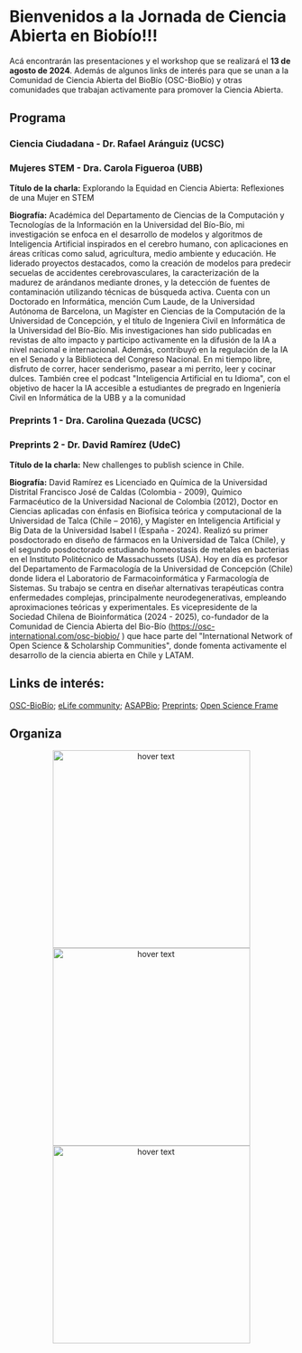# Bienvenidos a la Jornada de Ciencia Abierta en Biobío!!!

Acá encontrarán las presentaciones y el workshop que se realizará el **13 de agosto de 2024**. Además de algunos links de interés para que se unan a la Comunidad de Ciencia Abierta del BioBío (OSC-BioBío) y otras comunidades que trabajan activamente para promover la Ciencia Abierta.

## Programa
### Ciencia Ciudadana - Dr. Rafael Aránguiz (UCSC)

### Mujeres STEM - Dra. Carola Figueroa (UBB)
**Título de la charla:** Explorando la Equidad en Ciencia Abierta: Reflexiones de una Mujer en STEM

**Biografía:**  Académica del Departamento de Ciencias de la Computación y Tecnologías de la Información en la Universidad del Bío-Bío, mi investigación se enfoca en el desarrollo de modelos y algoritmos de Inteligencia Artificial inspirados en el cerebro humano, con aplicaciones en áreas críticas como salud, agricultura, medio ambiente y educación. He liderado proyectos destacados, como la creación de modelos para predecir secuelas de accidentes cerebrovasculares, la caracterización de la madurez de arándanos mediante drones, y la detección de fuentes de contaminación utilizando técnicas de búsqueda activa. Cuenta con un Doctorado en Informática, mención Cum Laude, de la Universidad Autónoma de Barcelona, un Magíster en Ciencias de la Computación de la Universidad de Concepción, y el título de Ingeniera Civil en Informática de la Universidad del Bío-Bío. Mis investigaciones han sido publicadas en revistas de alto impacto y participo activamente en la difusión de la IA a nivel nacional e internacional. Además, contribuyó en la regulación de la IA en el Senado y la Biblioteca del Congreso Nacional. En mi tiempo libre, disfruto de correr, hacer senderismo, pasear a mi perrito, leer y cocinar dulces. También cree el podcast "Inteligencia Artificial en tu Idioma", con el objetivo de hacer la IA accesible a estudiantes de pregrado en Ingeniería Civil en Informática  de la UBB y a la comunidad


### Preprints 1 - Dra. Carolina Quezada (UCSC)

### Preprints 2 - Dr. David Ramírez (UdeC)

**Título de la charla:** New challenges to publish science in Chile.

**Biografía:** David Ramírez es Licenciado en Química de la Universidad Distrital Francisco José de Caldas (Colombia - 2009), Químico Farmacéutico de la Universidad Nacional de Colombia (2012), Doctor en Ciencias aplicadas con énfasis en Biofísica teórica y computacional de la Universidad de Talca (Chile – 2016), y Magíster en Inteligencia Artificial y Big Data de la Universidad Isabel I (España - 2024). Realizó su primer posdoctorado en diseño de fármacos en la Universidad de Talca (Chile), y el segundo posdoctorado estudiando homeostasis de metales en bacterias en el Instituto Politécnico de Massachussets (USA). Hoy en día es profesor del Departamento de Farmacología de la Universidad de Concepción (Chile) donde lidera el Laboratorio de Farmacoinformática y Farmacología de Sistemas. Su trabajo se centra en diseñar alternativas terapéuticas contra enfermedades complejas, principalmente neurodegenerativas, empleando aproximaciones teóricas y experimentales.
Es vicepresidente de la Sociedad Chilena de Bioinformática (2024 - 2025), co-fundador de la Comunidad de Ciencia Abierta del Bio-Bío (https://osc-international.com/osc-biobio/ ) que hace parte del "International Network of Open Science & Scholarship Communities", donde fomenta activamente el desarrollo de la ciencia abierta en Chile y LATAM.

## Links de interés:
<a href="https://osc-international.com/osc-biobio" target="_blank">OSC-BioBío</a>; <a href="https://elifesciences.org/community" target="_blank">eLife community</a>; <a href="https://asapbio.org" target="_blank">ASAPBio</a>; <a href="https://open-access.network/en/information/publishing/preprints" target="_blank">Preprints</a>; <a href="https://osf.io" target="_blank">Open Science Frame</a>

## Organiza
<p align="center">
  <img src=https://github.com/ramirezlab/OSC-Biobio-preprints/blob/main/Figs/Logo-OSCBiobi%CC%81o-Spanish.png) width="350" title="hover text">
  <img src=https://github.com/ramirezlab/OSC-Biobio-preprints/blob/main/Figs/Logo-OSCBiobi%CC%81o-Spanish.png) width="350" title="hover text">
  <img src=https://github.com/ramirezlab/OSC-Biobio-preprints/blob/main/Figs/Logo-OSCBiobi%CC%81o-Spanish.png) width="350" title="hover text">
</p>

